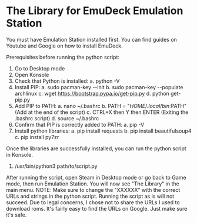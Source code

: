 # The Library for EmuDeck Emulation Station

You must have Emulation Station installed first. You can find guides on Youtube and Google on how to install EmuDeck.

Prerequisites before running the python script:
1. Go to Desktop mode
2. Open Konsole
3. Check that Python is installed:
   a. python -V
5. Install PIP:
   a. sudo pacman-key --init
   b. sudo pacman-key --populate archlinux
   c. wget https://bootstrap.pypa.io/get-pip.py
   d. python get-pip.py
6. Add PIP to PATH:
   a. nano ~/.bashrc
   b. PATH = "$HOME/.local/bin:$PATH" (Add at the end of the script)
   c. CTRL+X then Y then ENTER (Exiting the .bashrc script)
   d. source ~/.bashrc
8. Confirm that PIP is correctly added to PATH:
   a. pip -V
9. Install python libraries:
   a. pip install requests
   b. pip install beautifulsoup4
   c. pip install py7zr

Once the libraries are successfully installed, you can run the python script in Konsole.
1. /usr/bin/python3 path/to/script.py

After running the script, open Steam in Desktop mode or go back to Game mode, then run Emulation Station. You will now see "The Library" in the main menu.
NOTE: Make sure to change the "XXXXXX" with the correct URLs and strings in the python script. Running the script as is will not succeed. Due to legal concerns, I chose not to share the URLs I used to download roms. It's fairly easy to find the URLs on Google. Just make sure it's safe.
